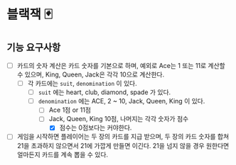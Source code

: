 # 블랙잭 🃏

## 기능 요구사항

- [ ] 카드의 숫자 계산은 카드 숫자를 기본으로 하며, 예외로 Ace는 1 또는 11로 계산할 수 있으며, King, Queen, Jack은 각각 10으로 계산한다.
  - [ ] 각 카드에는 `suit`, `denomination` 이 있다. 
    - [ ] `suit` 에는 heart, club, diamond, spade 가 있다.
    - [ ] `denomination` 에는 ACE, 2 ~ 10, Jack, Queen, King 이 있다.
        - [ ] Ace 1점 or 11점
        - [ ] Jack, Queen, King 10점, 나머지는 각각 숫자가 점수
          - [x] 점수는 0점보다는 커야한다. 
- [ ] 게임을 시작하면 플레이어는 두 장의 카드를 지급 받으며, 두 장의 카드 숫자를 합쳐 21을 초과하지 않으면서 21에 가깝게 만들면 이긴다. 21을 넘지 않을 경우 원한다면 얼마든지 카드를 계속 뽑을 수 있다.
